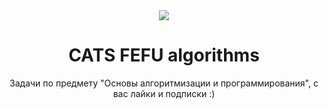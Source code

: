 <div align="center">
  <img src="https://i.gifer.com/1V7X.gif">
</div> 

<h1 align="center">CATS FEFU algorithms</h1>

<div align="center">
  Задачи по предмету "Основы алгоритмизации и программирования", с вас лайки и подписки :)
</div>

